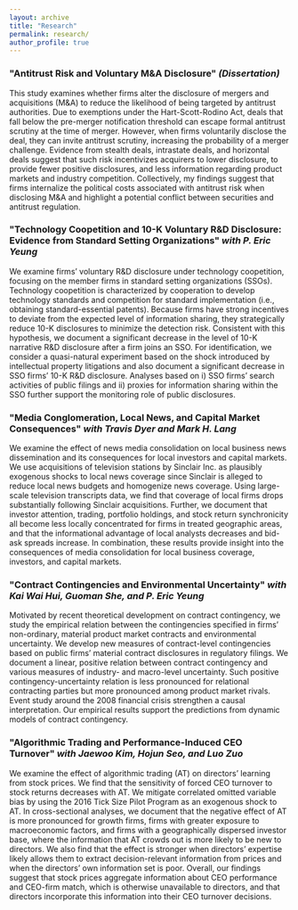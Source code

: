 ```yaml
---
layout: archive
title: "Research"
permalink: research/
author_profile: true
---
```


### "Antitrust Risk and Voluntary M&A Disclosure" <em>(Dissertation)</em>

This study examines whether firms alter the disclosure of mergers and acquisitions (M&A) to reduce the likelihood of being targeted by antitrust authorities. Due to exemptions under the Hart-Scott-Rodino Act, deals that fall below the pre-merger notification threshold can escape formal antitrust scrutiny at the time of merger. However, when firms voluntarily disclose the deal, they can invite antitrust scrutiny, increasing the probability of a merger challenge. Evidence from stealth deals, intrastate deals, and horizontal deals suggest that such risk incentivizes acquirers to lower disclosure, to provide fewer positive disclosures, and less information regarding product markets and industry competition. Collectively, my findings suggest that firms internalize the political costs associated with antitrust risk when disclosing M&A and highlight a potential conflict between securities and antitrust regulation.

### "Technology Coopetition and 10-K Voluntary R&D Disclosure: Evidence from Standard Setting Organizations" <em>with P. Eric Yeung</em>

We examine firms’ voluntary R&D disclosure under technology coopetition, focusing on the member firms in standard setting organizations (SSOs). Technology coopetition is characterized by cooperation to develop technology standards and competition for standard implementation (i.e., obtaining standard-essential patents). Because firms have strong incentives to deviate from the expected level of information sharing, they strategically reduce 10-K disclosures to minimize the detection risk. Consistent with this hypothesis, we document a significant decrease in the level of 10-K narrative R&D disclosure after a firm joins an SSO. For identification, we consider a quasi-natural experiment based on the shock introduced by intellectual property litigations and also document a significant decrease in SSO firms’ 10-K R&D disclosure. Analyses based on i) SSO firms’ search activities of public filings and ii) proxies for information sharing within the SSO further support the monitoring role of public disclosures.

### "Media Conglomeration, Local News, and Capital Market Consequences" <em>with Travis Dyer and Mark H. Lang</em>

We examine the effect of news media consolidation on local business news dissemination and its consequences for local investors and capital markets. We use acquisitions of television stations by Sinclair Inc. as plausibly exogenous shocks to local news coverage since Sinclair is alleged to reduce local news budgets and homogenize news coverage. Using large-scale television transcripts data, we find that coverage of local firms drops substantially following Sinclair acquisitions. Further, we document that investor attention, trading, portfolio holdings, and stock return synchronicity all become less locally concentrated for firms in treated geographic areas, and that the informational advantage of local analysts decreases and bid-ask spreads increase. In combination, these results provide insight into the consequences of media consolidation for local business coverage, investors, and capital markets.

### "Contract Contingencies and Environmental Uncertainty" <em>with Kai Wai Hui, Guoman She, and P. Eric Yeung</em>

Motivated by recent theoretical development on contract contingency, we study the empirical relation between the contingencies specified in firms’ non-ordinary, material product market contracts and environmental uncertainty. We develop new measures of contract-level contingencies based on public firms’ material contract disclosures in regulatory filings. We document a linear, positive relation between contract contingency and various measures of industry- and macro-level uncertainty. Such positive contingency-uncertainty relation is less pronounced for relational contracting parties but more pronounced among product market rivals. Event study around the 2008 financial crisis strengthen a causal interpretation. Our empirical results support the predictions from dynamic models of contract contingency.

### "Algorithmic Trading and Performance-Induced CEO Turnover" <em>with Jaewoo Kim, Hojun Seo, and Luo Zuo </em>

We examine the effect of algorithmic trading (AT) on directors’ learning from stock prices. We find that the sensitivity of forced CEO turnover to stock returns decreases with AT. We mitigate correlated omitted variable bias by using the 2016 Tick Size Pilot Program as an exogenous shock to AT. In cross-sectional analyses, we document that the negative effect of AT is more pronounced for growth firms, firms with greater exposure to macroeconomic factors, and firms with a geographically dispersed investor base, where the information that AT crowds out is more likely to be new to directors. We also find that the effect is stronger when directors’ expertise likely allows them to extract decision-relevant information from prices and when the directors’ own information set is poor. Overall, our findings suggest that stock prices aggregate information about CEO performance and CEO-firm match, which is otherwise unavailable to directors, and that directors incorporate this information into their CEO turnover decisions.